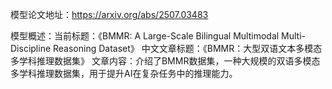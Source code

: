 模型论文地址：https://arxiv.org/abs/2507.03483

模型概述：当前标题：《BMMR: A Large-Scale Bilingual Multimodal Multi-Discipline Reasoning Dataset》
中文文章标题：《BMMR：大型双语文本多模态多学科推理数据集》
文章内容：介绍了BMMR数据集，一种大规模的双语多模态多学科推理数据集，用于提升AI在复杂任务中的推理能力。

